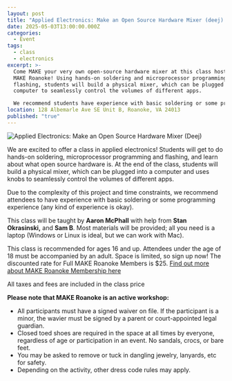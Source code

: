 ```yaml
---
layout: post
title: "Applied Electronics: Make an Open Source Hardware Mixer (deej) Class"
date: 2025-05-03T13:00:00.000Z
categories:
  - Event
tags:
  - class
  - electronics
excerpt: >-
  Come MAKE your very own open-source hardware mixer at this class hosted by
  MAKE Roanoke! Using hands-on soldering and microprocessor programming and
  flashing, students will build a physical mixer, which can be plugged into a
  computer to seamlessly control the volumes of different apps.

  We recommend students have experience with basic soldering or some programming experience. Students must bring a laptop (ideally Windows or Linux, but we can work with Mac).
location: 128 Albemarle Ave SE Unit B, Roanoke, VA 24013
published: "true"
---
```

![Applied Electronics: Make an Open Source Hardware Mixer (Deej)](/assets/images/2025-5-3-deej-website.png)

We are excited to offer a class in applied electronics! Students will get to do hands-on soldering, microprocessor programming and flashing, and learn about what open source hardware is. At the end of the class, students will build a physical mixer, which can be plugged into a computer and uses knobs to seamlessly control the volumes of different apps.

Due to the complexity of this project and time constraints, we recommend attendees to have experience with basic soldering or some programming experience (any kind of experience is okay).

This class will be taught by **Aaron McPhall** with help from **Stan Okrasinski,** and **Sam B**. Most materials will be provided; all you need is a laptop (Windows or Linux is ideal, but we can work with Mac).

This class is recommended for ages 16 and up. Attendees under the age of 18 must be accompanied by an adult. Space is limited, so sign up now! The discounted rate for Full MAKE Roanoke Members is $25. [Find out more about MAKE Roanoke Membership here](https://makeroanoke.org/membership)

All taxes and fees are included in the class price

**Please note that MAKE Roanoke is an active workshop:**

* All participants must have a signed waiver on file. If the participant is a minor, the wavier must be signed by a parent or court-appointed legal guardian.
* Closed toed shoes are required in the space at all times by everyone, regardless of age or participation in an event. No sandals, crocs, or bare feet.
* You may be asked to remove or tuck in dangling jewelry, lanyards, etc for safety.
* Depending on the activity, other dress code rules may apply.
